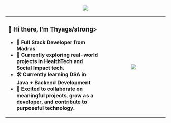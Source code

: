 <h1 align="center" style="color:#2563EB; font-weight:bold;">
  <img src="https://readme-typing-svg.herokuapp.com?font=Fira+Code&duration=2000&pause=1000&color=2563EB&center=true&vCenter=true&width=600&lines=Hi+%F0%9F%91%8B%2C+I'm+Thyags+K;Java+Full+Stack+Developer+from+Madras;Building+Solutions+that+Matters"/>
</h1>


<table>
  <tr>
    <td width="60%">
      <h3>👋 Hi there, I'm <strong>Thyags/strong></h3>
      <ul>
        <li>🚀 <strong>Full Stack Developer from Madras</strong></li>
        <li>🧠 Currently exploring real-world projects in <strong>HealthTech</strong> and <strong>Social Impact tech</strong>.</li>
        <li>🛠️ Currently learning <strong>DSA in Java + Backend Development</strong></li>
        <li>🎯 Excited to collaborate on meaningful projects, grow as a developer, and contribute to purposeful technology.</li>
      </ul>
    </td>
    <td align="center" width="40%">
      <img src="https://media1.giphy.com/media/v1.Y2lkPTc5MGI3NjExYjFsYmM1ZTRud2w0eGtnMng0MXgxeGxwb3g3bG05NGJ6dmt3cnVpZiZlcD12MV9pbnRlcm5hbF9naWZfYnlfaWQmY3Q9Zw/RbDKaczqWovIugyJmW/giphy.gif" />
    </td>
  </tr>
</table>
